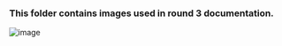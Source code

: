 ### This folder contains images used in round 3 documentation.
![image](https://github.com/user-attachments/assets/3dff30b3-4595-4925-a0b4-3e0c2bf36a4f)

